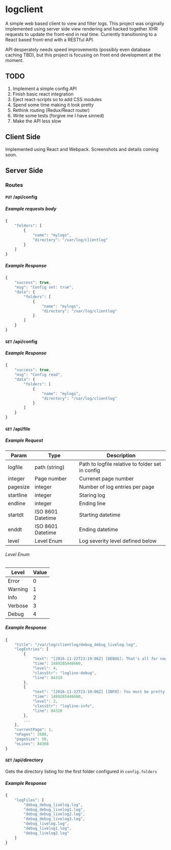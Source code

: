 # logclient
A simple web based client to view and filter logs. This project was originally implemented using server side view rendering and hacked together XHR requests to update the front-end in real time. Currently transitioning to a React based front-end with a RESTful API.

API desperately needs speed improvements (possibly even database caching TBD), but this project is focusing on front end development at the moment.

## TODO
1. Implement a simple config API
2. Finish basic react integration
3. Eject react-scripts so to add CSS modules
4. Spend some time making it look pretty
5. Rethink routing (Redux/React router)
6. Write some tests (forgive me I have sinned)
7. Make the API less slow

## Client Side
Implemented using React and Webpack. Screenshots and details coming soon.

## Server Side
### Routes

#### `PUT` /api/config

##### Example requests body
```javascript
{
	"folders": [
		{
			"name": "mylogs",
			"directory": "/var/log/clientlog"
		}
	]
}
```

##### Example Response
```javascript
{
	"success": true,
	"msg": "Config set: true",
	"data": {
		"folders": [
			{
				"name": "mylogs",
				"directory": "/var/log/clientlog"
			}
		]
	}
}
```

#### `GET` /api/config

##### Example Response
```javascript
{
	"success": true,
	"msg": "Config read",
	"data": {
		"folders": [
			{
				"name": "mylogs",
				"directory": "/var/log/clientlog"
			}
		]
	}
}
```
#### `GET` /api/file

##### Example Request

|   Param   |       Type        |                   Description                    |
| --------- | ----------------- | ------------------------------------------------ |
| logfile   | path (string)     | Path to logfile relative to folder set in config |
| integer   | Page number       | Currenet page number                             |
| pagesize  | integer           | Number of log entries per page                   |
| startline | integer           | Staring log                                      |
| endline   | integer           | Ending line                                      |
| startdt   | ISO 8601 Datetime | Starting datetime                                |
| enddt     | ISO 8601 Datetime | Ending datetime                                  |
| level     | Level Enum        | Log severity level defined below                 |

###### Level Enum

|  Level  | Value |
| ------- | ----- |
| Error   | 0     |
| Warning | 1     |
| Info    | 2     |
| Verbose | 3     |
| Debug   | 4     |

##### Example Response
```javascript
{
	"title": "/var/log/clientlog/debug_debug_livelog.log",
	"logEntries": [
		{
			"text": "[2016-11-22T23:19:06Z] [DEBUG]: That's all for now folks\n",
			"time": 1489285446660,
			"level": 4,
			"classStr": "logline-debug",
			"line": 84319
		},
		{
			"text": "[2016-11-22T23:19:06Z] [INFO]: You must be pretty desperate if you're looking at the logs\n",
			"time": 1489285446660,
			"level": 2,
			"classStr": "logline-info",
			"line": 84320
		},
		...
	],
	"currentPage": 1,
	"nPages": 1688,
	"pageSize": 50,
	"nLines": 84368
}
```

#### `GET` /api/directory

Gets the directory listing for the first folder configured in `config.folders`

##### Example Response
```javascript
{
	"logFiles": [
		"debug_debug_livelog.log",
		"debug_debug_livelog1.log",
		"debug_debug_livelog2.log",
		"debug_debug_livelog3.log",
		"debug_livelog.log",
		"debug_livelog1.log",
		"debug_livelog2.log"
	]
}
```
